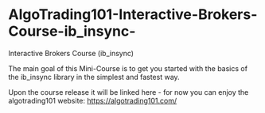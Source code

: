 # AlgoTrading101-Interactive-Brokers-Course-ib_insync-

Interactive Brokers Course (ib_insync)

The main goal of this Mini-Course is to get you started with the basics of the ib_insync library in the simplest and fastest way.

Upon the course release it will be linked here - for now you can enjoy the algotrading101 website: https://algotrading101.com/
